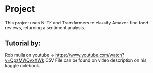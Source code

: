 # Project
This project uses NLTK and Transformers to classify Amazon fine food reviews, returning a sentiment analysis.

## Tutorial by:
Rob mulla on youtube -> https://www.youtube.com/watch?v=QpzMWQvxXWk
CSV File can be found on video description on his kaggle notebook.